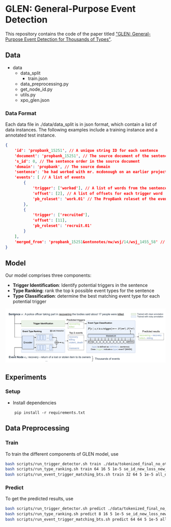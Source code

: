 # GLEN: General-Purpose Event Detection
This repository contains the code of the paper titled ["GLEN: General-Purpose Event Detection for Thousands of Types"](https://arxiv.org/pdf/2303.09093.pdf).

## Data
- data
  - data_split
    - train.json
  - data_preprocessing.py
  - get_node_id.py
  - utils.py
  - xpo_glen.json

### Data Format
Each data file in ./data/data_split is in json format, which contain a list of data instances. The following examples include a training instance and a annotated test instance.
```json
{ 
    'id': 'propbank_15251', // A unique string ID for each sentence
    'document': 'propbank_15251', // The source document of the sentence
    's_id': 0, // The sentence order in the source document
    'domain': 'propbank', // The source domain
    'sentence': 'he had worked with mr. mcdonough on an earlier project and recruited him as architect for the trade center .', // Raw text of the sentence
    'events': [ // A list of events
        {
            'trigger': ['worked'], // A list of words from the sentence
            'offset': [2], // A list of offsets for each trigger word
            'pb_roleset': 'work.01' // The PropBank roleset of the event
        }, 
        {
            'trigger': ['recruited'], 
            'offset': [11], 
            'pb_roleset': 'recruit.01'
        }
    ],
    'merged_from': 'propbank_15251&ontonotes/nw/wsj/14/wsj_1455_58' // An optional attribute used when the instance is merged from two different sources containing the same sentence
}
```


## Model

Our model comprises three components:
- **Trigger Identification**: Identify potential triggers in the sentence
- **Type Ranking**: rank the top k possible event types for the sentence
- **Type Classification**: determine the best matching event type for each potential trigger
  
![Overview of the framework](asset/model.png) 

## Experiments
### Setup
- Install dependencies
```
    pip install -r requirements.txt
```

## Data Preprocessing


### Train
To train the different components of GLEN model, use 
```sh
bash scripts/run_trigger_detector.sh train ./data/tokenized_final_no_other 128 64 16 False wo_other_new_ontology
bash scripts/run_type_ranking.sh train 64 16 5 1e-5 se_id_new_loss_new_ontology -1 new_loss
bash scripts/run_event_trigger_matching_bts.sh train 32 64 5 1e-5 all_data_new_ontology -1
```

### Predict
To get the predicted results, use
```sh
bash scripts/run_trigger_detector.sh predict ./data/tokenized_final_no_other 128 32 64 False wo_other_new_ontology 4
bash scripts/run_type_ranking.sh predict 8 16 5 1e-5 se_id_new_loss_new_ontology -1 new_loss 4
bash scripts/run_event_trigger_matching_bts.sh predict 64 64 5 1e-5 all_data_new_ontology no_file -1 1
```